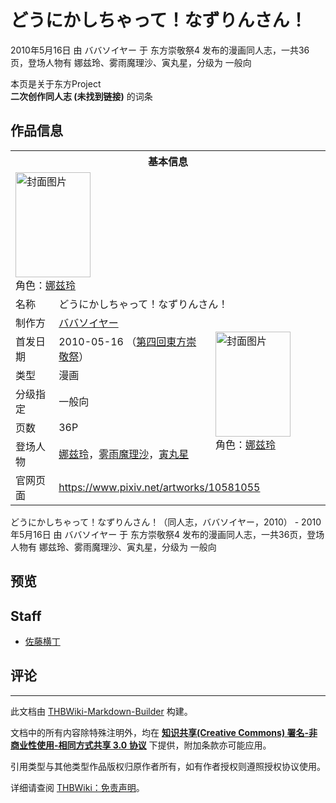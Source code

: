 # どうにかしちゃって！なずりんさん！

<!-- source html: G:\repos\THBWiki-Markdown-Builder\THBWikiMarkdown\Temp\main\3\32\ns0%3A%E3%81%A9%E3%81%86%E3%81%AB%E3%81%8B%E3%81%97%E3%81%A1%E3%82%83%E3%81%A3%E3%81%A6%EF%BC%81%E3%81%AA%E3%81%9A%E3%82%8A%E3%82%93%E3%81%95%E3%82%93%EF%BC%81.html -->

2010年5月16日 由 ババソイヤー 于 东方崇敬祭4 发布的漫画同人志，一共36页，登场人物有 娜兹玲、雾雨魔理沙、寅丸星，分级为 一般向

本页是关于东方Project  
 **二次创作同人志 (未找到链接)** 的词条

## 作品信息

<table><tbody><tr><th colspan="3">基本信息</th></tr><tr><td class="cover-artwork-mobile" colspan="2"><a href="./文件-どうにかしちゃって！なずりんさん！封面.jpg.md" class="image" title="封面图片"><img alt="封面图片" src="https://upload.thwiki.cc/thumb/a/a5/%E3%81%A9%E3%81%86%E3%81%AB%E3%81%8B%E3%81%97%E3%81%A1%E3%82%83%E3%81%A3%E3%81%A6%EF%BC%81%E3%81%AA%E3%81%9A%E3%82%8A%E3%82%93%E3%81%95%E3%82%93%EF%BC%81%E5%B0%81%E9%9D%A2.jpg/120px-%E3%81%A9%E3%81%86%E3%81%AB%E3%81%8B%E3%81%97%E3%81%A1%E3%82%83%E3%81%A3%E3%81%A6%EF%BC%81%E3%81%AA%E3%81%9A%E3%82%8A%E3%82%93%E3%81%95%E3%82%93%EF%BC%81%E5%B0%81%E9%9D%A2.jpg" decoding="async" loading="lazy" width="120" height="168" srcset="https://upload.thwiki.cc/thumb/a/a5/%E3%81%A9%E3%81%86%E3%81%AB%E3%81%8B%E3%81%97%E3%81%A1%E3%82%83%E3%81%A3%E3%81%A6%EF%BC%81%E3%81%AA%E3%81%9A%E3%82%8A%E3%82%93%E3%81%95%E3%82%93%EF%BC%81%E5%B0%81%E9%9D%A2.jpg/180px-%E3%81%A9%E3%81%86%E3%81%AB%E3%81%8B%E3%81%97%E3%81%A1%E3%82%83%E3%81%A3%E3%81%A6%EF%BC%81%E3%81%AA%E3%81%9A%E3%82%8A%E3%82%93%E3%81%95%E3%82%93%EF%BC%81%E5%B0%81%E9%9D%A2.jpg 1.5x, https://upload.thwiki.cc/thumb/a/a5/%E3%81%A9%E3%81%86%E3%81%AB%E3%81%8B%E3%81%97%E3%81%A1%E3%82%83%E3%81%A3%E3%81%A6%EF%BC%81%E3%81%AA%E3%81%9A%E3%82%8A%E3%82%93%E3%81%95%E3%82%93%EF%BC%81%E5%B0%81%E9%9D%A2.jpg/240px-%E3%81%A9%E3%81%86%E3%81%AB%E3%81%8B%E3%81%97%E3%81%A1%E3%82%83%E3%81%A3%E3%81%A6%EF%BC%81%E3%81%AA%E3%81%9A%E3%82%8A%E3%82%93%E3%81%95%E3%82%93%EF%BC%81%E5%B0%81%E9%9D%A2.jpg 2x" data-file-width="572" data-file-height="800"></a><div class="cover-char">角色：<a href="./娜兹玲.md" title="娜兹玲">娜兹玲</a></div></td>
</tr><tr><td class="label">名称</td><td colspan="2"> どうにかしちゃって！なずりんさん！ </td></tr><tr><td class="label">制作方</td><td><a href="./ババソイヤー.md" title="ババソイヤー">ババソイヤー</a></td><td class="cover-artwork" rowspan="6" style="min-width:168px;"><a href="./文件-どうにかしちゃって！なずりんさん！封面.jpg.md" class="image" title="封面图片"><img alt="封面图片" src="https://upload.thwiki.cc/thumb/a/a5/%E3%81%A9%E3%81%86%E3%81%AB%E3%81%8B%E3%81%97%E3%81%A1%E3%82%83%E3%81%A3%E3%81%A6%EF%BC%81%E3%81%AA%E3%81%9A%E3%82%8A%E3%82%93%E3%81%95%E3%82%93%EF%BC%81%E5%B0%81%E9%9D%A2.jpg/120px-%E3%81%A9%E3%81%86%E3%81%AB%E3%81%8B%E3%81%97%E3%81%A1%E3%82%83%E3%81%A3%E3%81%A6%EF%BC%81%E3%81%AA%E3%81%9A%E3%82%8A%E3%82%93%E3%81%95%E3%82%93%EF%BC%81%E5%B0%81%E9%9D%A2.jpg" decoding="async" loading="lazy" width="120" height="168" srcset="https://upload.thwiki.cc/thumb/a/a5/%E3%81%A9%E3%81%86%E3%81%AB%E3%81%8B%E3%81%97%E3%81%A1%E3%82%83%E3%81%A3%E3%81%A6%EF%BC%81%E3%81%AA%E3%81%9A%E3%82%8A%E3%82%93%E3%81%95%E3%82%93%EF%BC%81%E5%B0%81%E9%9D%A2.jpg/180px-%E3%81%A9%E3%81%86%E3%81%AB%E3%81%8B%E3%81%97%E3%81%A1%E3%82%83%E3%81%A3%E3%81%A6%EF%BC%81%E3%81%AA%E3%81%9A%E3%82%8A%E3%82%93%E3%81%95%E3%82%93%EF%BC%81%E5%B0%81%E9%9D%A2.jpg 1.5x, https://upload.thwiki.cc/thumb/a/a5/%E3%81%A9%E3%81%86%E3%81%AB%E3%81%8B%E3%81%97%E3%81%A1%E3%82%83%E3%81%A3%E3%81%A6%EF%BC%81%E3%81%AA%E3%81%9A%E3%82%8A%E3%82%93%E3%81%95%E3%82%93%EF%BC%81%E5%B0%81%E9%9D%A2.jpg/240px-%E3%81%A9%E3%81%86%E3%81%AB%E3%81%8B%E3%81%97%E3%81%A1%E3%82%83%E3%81%A3%E3%81%A6%EF%BC%81%E3%81%AA%E3%81%9A%E3%82%8A%E3%82%93%E3%81%95%E3%82%93%EF%BC%81%E5%B0%81%E9%9D%A2.jpg 2x" data-file-width="572" data-file-height="800"></a><div class="cover-char">角色：<a href="./娜兹玲.md" title="娜兹玲">娜兹玲</a></div></td>
</tr><tr><td class="label">首发日期</td><td>2010-05-16&#160;（<a href="/展会作品列表?e=%E4%B8%9C%E6%96%B9%E5%B4%87%E6%95%AC%E7%A5%AD%234">第四回東方崇敬祭</a>）</td></tr><tr><td class="label">类型</td><td>漫画</td></tr><tr><td class="label">分级指定</td><td>一般向</td></tr><tr><td class="label">页数</td><td>36P</td></tr><tr><td class="label">登场人物</td><td><a href="./娜兹玲.md" title="娜兹玲">娜兹玲</a>，<a href="./雾雨魔理沙.md" title="雾雨魔理沙">雾雨魔理沙</a>，<a href="./寅丸星.md" title="寅丸星">寅丸星</a></td></tr>
<tr><td class="label">官网页面</td><td colspan="2"><a rel="nofollow" class="external free" href="https://www.pixiv.net/artworks/10581055">https://www.pixiv.net/artworks/10581055</a></td></tr></tbody></table>

どうにかしちゃって！なずりんさん！（同人志，ババソイヤー，2010） - 2010年5月16日 由 ババソイヤー 于 东方崇敬祭4 发布的漫画同人志，一共36页，登场人物有 娜兹玲、雾雨魔理沙、寅丸星，分级为 一般向

## 预览

## Staff
- [佐藤横丁](./佐藤横丁.md)


## 评论




---

此文档由 [THBWiki-Markdown-Builder](https://github.com/Delsin-Yu/THBWiki-Markdown-Builder) 构建。

文档中的所有内容除特殊注明外，均在 [**知识共享(Creative Commons) 署名-非商业性使用-相同方式共享 3.0 协议**](https://creativecommons.org/licenses/by-sa/3.0/deed.zh-hans) 下提供，附加条款亦可能应用。

引用类型与其他类型作品版权归原作者所有，如有作者授权则遵照授权协议使用。

详细请查阅 [THBWiki：免责声明](https://thbwiki.cc/THBWiki:%E5%85%8D%E8%B4%A3%E5%A3%B0%E6%98%8E)。

